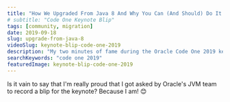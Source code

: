 ```yaml
---
title: "How We Upgraded From Java 8 And Why You Can (And Should) Do It Too"
# subtitle: "Code One Keynote Blip"
tags: [community, migration]
date: 2019-09-18
slug: upgrade-from-java-8
videoSlug: keynote-blip-code-one-2019
description: "My two minutes of fame during the Oracle Code One 2019 keynote"
searchKeywords: "code one 2019"
featuredImage: keynote-blip-code-one-2019
---
```


Is it vain to say that I'm really proud that I got asked by Oracle's JVM team to record a blip for the keynote?
Because I am!
😊

